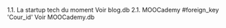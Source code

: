 1.1. La startup tech du moment 
Voir blog.db 
2.1. MOOCademy 
#foreign_key 'Cour_id'
Voir MOOCademy.db 
